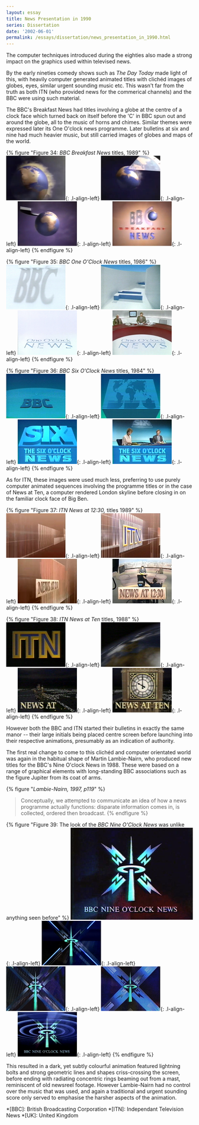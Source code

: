```yaml
---
layout: essay
title: News Presentation in 1990
series: Dissertation
date: '2002-06-01'
permalink: /essays/dissertation/news_presentation_in_1990.html
---
```

The computer techniques introduced during the eighties also made a strong impact on the graphics used within televised news.

By the early nineties comedy shows such as <cite>The Day Today</cite> made light of this, with heavily computer generated animated titles with clichéd images of globes, eyes, similar urgent sounding music etc. This wasn't far from the truth as both ITN (who provided news for the commerical channels) and the BBC were using such material.

The BBC's Breakfast News had titles involving a globe at the centre of a clock face which turned back on itself before the 'C' in BBC spun out and around the globe, all to the music of horns and chimes. Similar themes were expressed later its One O'clock news programme. Later bulletins at six and nine had much heavier music, but still carried images of globes and maps of the world.

{% figure "Figure 34: <cite>BBC Breakfast News</cite> titles, 1989" %}
!['BBC Breakfast News' titles, 1989](/assets/images/essays/dissertation/figure-34a.png){: .l-align-left}
!['BBC Breakfast News' titles, 1989](/assets/images/essays/dissertation/figure-34b.png){: .l-align-left}
!['BBC Breakfast News' titles, 1989](/assets/images/essays/dissertation/figure-34c.png){: .l-align-left}
!['BBC Breakfast News' titles, 1989](/assets/images/essays/dissertation/figure-34d.png){: .l-align-left}
{% endfigure %}

{% figure "Figure 35: <cite>BBC One O'Clock News</cite> titles, 1986" %}
!['BBC One O'Clock News' titles, 1986](/assets/images/essays/dissertation/figure-35a.png){: .l-align-left}
!['BBC One O'Clock News' titles, 1986](/assets/images/essays/dissertation/figure-35b.png){: .l-align-left}
!['BBC One O'Clock News' titles, 1986](/assets/images/essays/dissertation/figure-35c.png){: .l-align-left}
!['BBC One O'Clock News' titles, 1986](/assets/images/essays/dissertation/figure-35d.png){: .l-align-left}
{% endfigure %}

{% figure "Figure 36: <cite>BBC Six O'Clock News</cite> titles, 1984" %}
!['BBC Six O'Clock News' titles, 1984](/assets/images/essays/dissertation/figure-36a.png){: .l-align-left}
!['BBC Six O'Clock News' titles, 1984](/assets/images/essays/dissertation/figure-36b.png){: .l-align-left}
!['BBC Six O'Clock News' titles, 1984](/assets/images/essays/dissertation/figure-36c.png){: .l-align-left}
!['BBC Six O'Clock News' titles, 1984](/assets/images/essays/dissertation/figure-36d.png){: .l-align-left}
{% endfigure %}

As for ITN, these images were used much less, preferring to use purely computer animated sequences involving the programme titles or in the case of News at Ten, a computer rendered London skyline before closing in on the familiar clock face of Big Ben.

{% figure "Figure 37: <cite>ITN News at 12:30,</cite> titles 1989" %}
!['ITN News at 12:30' titles, 1989](/assets/images/essays/dissertation/figure-37a.png){: .l-align-left}
!['ITN News at 12:30' titles, 1989](/assets/images/essays/dissertation/figure-37b.png){: .l-align-left}
!['ITN News at 12:30' titles, 1989](/assets/images/essays/dissertation/figure-37c.png){: .l-align-left}
!['ITN News at 12:30' titles, 1989](/assets/images/essays/dissertation/figure-37d.png){: .l-align-left}
{% endfigure %}

{% figure "Figure 38: <cite>ITN News at Ten</cite> titles, 1988" %}
!['ITN News at Ten' titles, 1988](/assets/images/essays/dissertation/figure-38a.png){: .l-align-left}
!['ITN News at Ten' titles, 1988](/assets/images/essays/dissertation/figure-38b.png){: .l-align-left}
!['ITN News at Ten' titles, 1988](/assets/images/essays/dissertation/figure-38c.png){: .l-align-left}
!['ITN News at Ten' titles, 1988](/assets/images/essays/dissertation/figure-38d.png){: .l-align-left}
{% endfigure %}

However both the BBC and ITN started their bulletins in exactly the same manor -- their large initials being placed centre screen before launching into their respective animations, presumably as an indication of authority.

The first real change to come to this clichéd and computer orientated world was again in the habitual shape of Martin Lambie-Nairn, who produced new titles for the BBC's Nine O'clock News in 1988. These were based on a range of graphical elements with long-standing BBC associations such as the figure Jupiter from its coat of arms.

{% figure "<cite>Lambie-Nairn, 1997, p119</cite>" %}
> Conceptually, we attempted to communicate an idea of how a news programme actually functions: disparate information comes in, is collected, ordered then broadcast.
{% endfigure %}

{% figure "Figure 39: The look of the <cite>BBC Nine O'Clock News</cite> was unlike anything seen before" %}
!['BBC Nine O'Clock News', 1988](/assets/images/essays/dissertation/figure-39a.png){: .l-align-left}
!['BBC Nine O'Clock News', 1988](/assets/images/essays/dissertation/figure-39b.png){: .l-align-left}
!['BBC Nine O'Clock News', 1988](/assets/images/essays/dissertation/figure-39c.png){: .l-align-left}
!['BBC Nine O'Clock News', 1988](/assets/images/essays/dissertation/figure-39d.png){: .l-align-left}
!['BBC Nine O'Clock News', 1988](/assets/images/essays/dissertation/figure-39e.png){: .l-align-left}
{% endfigure %}

This resulted in a dark, yet subtly colourful animation featured lightning bolts and strong geometric lines and shapes criss-crossing the screen, before ending with radiating concentric rings beaming out from a mast, reminiscent of old newsreel footage. However Lambie-Nairn had no control over the music that was used, and again a traditional and urgent sounding score only served to emphasise the harsher aspects of the animation.

*[BBC]: British Broadcasting Corporation
*[ITN]: Independant Television News
*[UK]: United Kingdom
